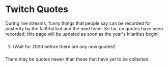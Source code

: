 # Twitch Quotes

<!-- This file is generated by deviquotes.py from the MegaClip project, and
should not be edited manually. -->
<style>img {display: inline-block;} li {line-height: 35px;}</style>

During live streams, funny things that people say can be recorded for posterity
by the faithful bot and the mod team. So far, no quotes have been recorded; this
page will be updated as soon as the year's hilarities begin!

1. (Wait for 2020 before there are any new quotes!)

There may be quotes newer than these that have yet to be collected.

